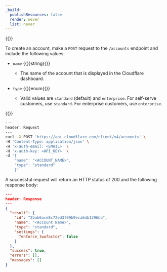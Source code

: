 ```yaml
---
_build:
  publishResources: false
  render: never
  list: never
---
```


{{<definitions>}}

To create an account, make a `POST` request to the `/accounts` endpoint and include the following values:

- `name` {{<type>}}string{{</type>}}
    
    - The name of the account that is displayed in the Cloudflare dashboard.

- `type` {{<type>}}enum{{</type>}}

    - Valid values are `standard` (default) and `enterprise`. For self-serve customers, use `standard`. For enterprise customers, use `enterprise`.

{{</definitions>}}

```sh
---
header: Request
---
curl -X POST 'https://api.cloudflare.com/client/v4/accounts' \
-H 'Content-Type: application/json' \
-H 'x-auth-email: <EMAIL>' \
-H 'x-auth-key: <API_KEY>' \
-d '{ 
    "name": "<ACCOUNT_NAME>", 
    "type": "standard"
    }'
```

A successful request will return an HTTP status of 200 and the following response body:

```json
---
header: Response
---
{
  "result": {
    "id": "2bab6ace8c72ed3f09b9eca6db1396bb",
    "name": "<Account Name>",
    "type": "standard",
    "settings": {
      "enforce_twofactor": false
    }
  },
  "success": true,
  "errors": [],
  "messages": []
}
```